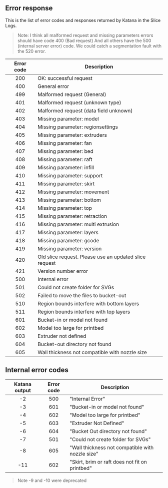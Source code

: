 ## Error response
This is the list of error codes and responses returned by Katana in the Slice Logs.

> Note: I think all malformed request and missing parameters errors should have code 400 (Bad request)
And all others have the 500 (internal server error) code. We could catch a segmentation fault with the 520 error.

| Error code | Description           |
| :-------------: |-------------|
| 200 | OK: successful request |
| 400 | General error |  
| 499 | Malformed request (General) |  
| 401 | Malformed request (unknown type) |   
| 402 | Malformed request (data field unknown) |  
| 403 | Missing parameter: model |  
| 404 | Missing parameter: regionsettings |  
| 405 | Missing parameter: extruders |  
| 406 | Missing parameter: fan |  
| 407 | Missing parameter: bed |  
| 408 | Missing parameter: raft |  
| 409 | Missing parameter: infill |  
| 410 | Missing parameter: support |  
| 411 | Missing parameter: skirt |  
| 412 | Missing parameter: movement |  
| 413 | Missing parameter: bottom |  
| 414 | Missing parameter: top |  
| 415 | Missing parameter: retraction |  
| 416 | Missing parameter: multi extrusion |  
| 417 | Missing parameter: layers |  
| 418 | Missing parameter: gcode |  
| 419 | Missing parameter: version |  
| 420 | Old slice request. Please use an updated slice request |  
| 421 | Version number error |  
| 500 | Internal error |  
| 501 | Could not create folder for SVGs |  
| 502 | Failed to move the files to bucket-out |  
| 510 | Region bounds interfere with bottom layers |  
| 511 | Region bounds interfere with top layers |  
| 601 | Bucket-in or model not found |  
| 602 | Model too large for printbed |  
| 603 | Extruder not defined |  
| 604 | Bucket-out directory not found |  
| 605 | Wall thickness not compatible with nozzle size |


## Internal error codes
| Katana output | Error code | Description |
| :-----------: | :--------: | ------------|
| -2 | 500 | "Internal Error" |
| -3 | 601 | "Bucket-in or model not found" |
| -4 | 602 | "Model too large for printbed" |
| -5 | 603 | "Extruder Not Defined" |
| -6 | 604 | "Bucket Out directory not found" |
| -7 | 501 | "Could not create folder for SVGs" |
| -8 | 605 | "Wall thickness not compatible with nozzle size" |
| -11| 602 | "Skirt, brim or raft does not fit on printbed" |

> Note -9 and -10 were deprecated
